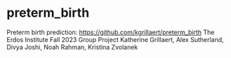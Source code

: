 # preterm_birth
Preterm birth prediction: https://github.com/kgrillaert/preterm_birth
The Erdos Institute Fall 2023 Group Project
Katherine Grillaert, Alex Sutherland, Divya Joshi, Noah Rahman, Kristina Zvolanek
